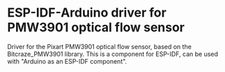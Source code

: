# ESP-IDF-Arduino driver for PMW3901 optical flow sensor

 Driver for the Pixart PMW3901 optical flow sensor, based on the Bitcraze_PMW3901 library.
 This is a component for ESP-IDF, can be used with "Arduino as an ESP-IDF component".
